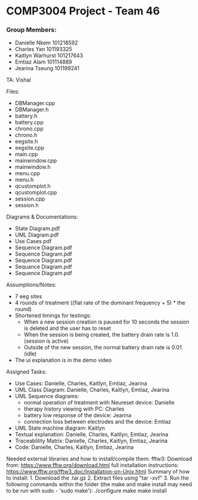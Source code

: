 # COMP3004 Project - Team 46
### Group Members:

- Danielle Nkem 101218592
- Charles Yan 101193325
- Kaitlyn Warhurst 101217643
- Emtiaz Alam 101114889
- Jearina Tseung 101199241

TA: Vishal

Files:
- DBManager.cpp
- DBManager.h
- battery.h
- battery.cpp
- chrono.cpp
- chrono.h
- eegsite.h
- eegsite.cpp
- main.cpp
- mainwindow.cpp
- mainwindow.h
- menu.cpp
- menu.h
- qcustomplot.h
- qcustomplot.cpp
- session.cpp
- session.h

Diagrams & Documentations:
- State Diagram.pdf
- UML Diagram.pdf
- Use Cases.pdf
- Sequence Diagram.pdf
- Sequence Diagram.pdf
- Sequence Diagram.pdf
- Sequance Diagram.pdf
- Sequence Diagram.pdf

Assumptions/Notes:
- 7 eeg sites
- 4 rounds of treatment ((flat rate of the dominant frequency + 5) * the round)
- Shortened timings for testings:
    - When a new session creation is paused for 10 seconds the session is deleted and the user has to reset
    - When the session is being created, the battery drain rate is 1.0. (session is active)
    - Outside of the new session, the normal battery drain rate is 0.01. (idle)
 - The ui explanation is in the demo video
 
Assigned Tasks:
- Use Cases: Danielle, Charles, Kaitlyn, Emtiaz, Jearina
- UML Class Diagram: Danielle, Charles, Kaitlyn, Emtiaz, Jearina
- UML Sequence diagrams:
    - normal operation of treatment with Neureset device: Danielle
    - therapy history viewing with PC: Charles
    - battery low response of the device: Jearina
    - connection loss between electrodes and the device: Emtiaz
- UML State machine diagram: Kaitlyn
- Textual explanation: Danielle, Charles, Kaitlyn, Emtiaz, Jearina
- Traceablility Matrix: Danielle, Charles, Kaitlyn, Emtiaz, Jearina
- Code: Danielle, Charles, Kaitlyn, Emtiaz, Jearina


Needed external libraries and how to install/compile them:
fftw3: Download from: https://www.fftw.org/download.html 
full installation instructions: https://www.fftw.org/fftw3_doc/Installation-on-Unix.html
Summary of how to install: 
    1. Download the .tar.gz
    2. Extract files using "tar -xvf"
    3. Run the following commands within the folder (the make and make install may need to be run with sudo - 'sudo make'):
        ./configure
        make
        make install
